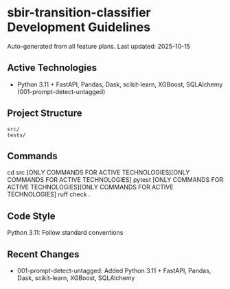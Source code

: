 # sbir-transition-classifier Development Guidelines

Auto-generated from all feature plans. Last updated: 2025-10-15

## Active Technologies
- Python 3.11 + FastAPI, Pandas, Dask, scikit-learn, XGBoost, SQLAlchemy (001-prompt-detect-untagged)

## Project Structure
```
src/
tests/
```

## Commands
cd src [ONLY COMMANDS FOR ACTIVE TECHNOLOGIES][ONLY COMMANDS FOR ACTIVE TECHNOLOGIES] pytest [ONLY COMMANDS FOR ACTIVE TECHNOLOGIES][ONLY COMMANDS FOR ACTIVE TECHNOLOGIES] ruff check .

## Code Style
Python 3.11: Follow standard conventions

## Recent Changes
- 001-prompt-detect-untagged: Added Python 3.11 + FastAPI, Pandas, Dask, scikit-learn, XGBoost, SQLAlchemy

<!-- MANUAL ADDITIONS START -->
<!-- MANUAL ADDITIONS END -->